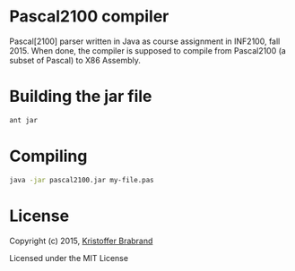 # Pascal2100 compiler
Pascal[2100] parser written in Java as course assignment in INF2100, fall 2015. When done, the compiler is supposed to compile from Pascal2100 (a subset of Pascal) to X86 Assembly.

# Building the jar file
```sh
ant jar
```

# Compiling
```sh
java -jar pascal2100.jar my-file.pas
```

# License
Copyright (c) 2015, [Kristoffer Brabrand](mailto:kristoffer@brabrand.no)

Licensed under the MIT License
